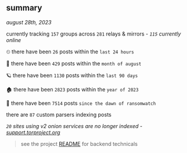 
## summary
_august 28th, 2023_

currently tracking `157` groups across `281` relays & mirrors - _`115` currently online_

⏲ there have been `26` posts within the `last 24 hours`

🦈 there have been `429` posts within the `month of august`

🪐 there have been `1130` posts within the `last 90 days`

🏚 there have been `2823` posts within the `year of 2023`

🦕 there have been `7514` posts `since the dawn of ransomwatch`

there are `87` custom parsers indexing posts

_`20` sites using v2 onion services are no longer indexed - [support.torproject.org](https://support.torproject.org/onionservices/v2-deprecation/)_

> see the project [README](https://github.com/joshhighet/ransomwatch#ransomwatch--) for backend technicals

